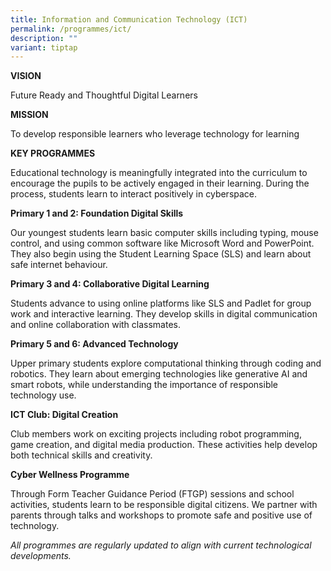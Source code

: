 ```yaml
---
title: Information and Communication Technology (ICT)
permalink: /programmes/ict/
description: ""
variant: tiptap
---
```

<p><strong>VISION</strong>
</p>
<p>Future Ready and Thoughtful Digital Learners</p>
<p><strong>MISSION</strong>
</p>
<p>To develop responsible learners who leverage technology for learning</p>
<p><strong>KEY PROGRAMMES</strong>
</p>
<p>Educational technology is meaningfully integrated into the curriculum
to encourage the pupils to be actively engaged in their learning. During
the process, students learn to interact positively in cyberspace.</p>
<p><strong>Primary 1 and 2: Foundation Digital Skills</strong>
</p>
<p>Our youngest students learn basic computer skills including typing, mouse
control, and using common software like Microsoft Word and PowerPoint.
They also begin using the Student Learning Space (SLS) and learn about
safe internet behaviour.</p>
<p><strong>Primary 3 and 4: Collaborative Digital Learning</strong>
</p>
<p>Students advance to using online platforms like SLS and Padlet for group
work and interactive learning. They develop skills in digital communication
and online collaboration with classmates.</p>
<p><strong>Primary 5 and 6: Advanced Technology</strong>
</p>
<p>Upper primary students explore computational thinking through coding and
robotics. They learn about emerging technologies like generative AI and
smart robots, while understanding the importance of responsible technology
use.</p>
<p><strong>ICT Club: Digital Creation</strong>
</p>
<p>Club members work on exciting projects including robot programming, game
creation, and digital media production. These activities help develop both
technical skills and creativity.</p>
<p><strong>Cyber Wellness Programme</strong>
</p>
<p>Through Form Teacher Guidance Period (FTGP) sessions and school activities,
students learn to be responsible digital citizens. We partner with parents
through talks and workshops to promote safe and positive use of technology.</p>
<p><em>All programmes are regularly updated to align with current technological developments.</em>
</p>
<p></p>
<p></p>